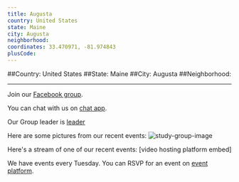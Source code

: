 ```yaml
---
title: Augusta
country: United States
state: Maine
city: Augusta
neighborhood: 
coordinates: 33.470971, -81.974843
plusCode:
---
```


##Country: United States
##State: Maine
##City: Augusta
##Neighborhood: 
*****
Join our [Facebook group](https://www.facebook.com/groups/free.code.camp.augusta).

You can chat with us on [chat app]().

Our Group leader is [leader]()

Here are some pictures from our recent events:
![study-group-image]()

Here's a stream of one of our recent events:
[video hosting platform embed]

We have events every Tuesday. You can RSVP for an event on [event platform]().
